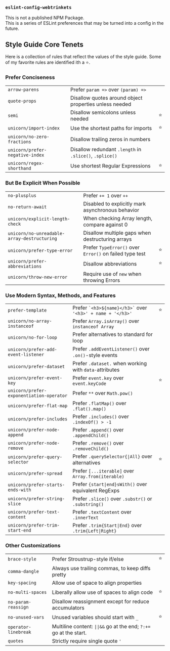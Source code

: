 ### `eslint-config-webtrinkets`
This is not a published NPM Package.
<br>This is a series of ESLint preferences that may be turned into a config in the future.

## Style Guide Core Tenets

Here is a collection of rules that reflect the values of the style guide. Some of my favorite rules are identified ith a ⭐️.

### Prefer Conciseness

|   |   |   |
| - | - | - |
| `arrow-parens`                       | Prefer `param =>` over `(param) =>`                       ||
| `quote-props`                        | Disallow quotes around object properties unless needed    ||
| `semi`                               | Disallow semicolons unless needed                         | ⭐️ |
| `unicorn/import-index`               | Use the shortest paths for imports                        | ⭐️ |
| `unicorn/no-zero-fractions`          | Disallow trailing zeros in numbers                        ||
| `unicorn/prefer-negative-index`      | Disallow redundant `.length` in `.slice()`, `.splice()`   ||
| `unicorn/regex-shorthand`            | Use shortest Regular Expressions                          | ⭐️ |


### But Be Explicit When Possible

|   |   |   |
| - | - | - |
| `no-plusplus`                        | Prefer `+= 1` over `++`                                   ||
| `no-return-await`                    | Disabled to explicitly mark asynchronous behavior         ||
| `unicorn/explicit-length-check`      | When checking Array length, compare against 0             ||
| `unicorn/no-unreadable-array-destructuring` | Disallow multiple gaps when destructuring arrays   ||
| `unicorn/prefer-type-error`          | Prefer `TypeError()` over `Error()` on failed type test   | ⭐️ |
| `unicorn/prefer-abbreviations`       | Disallow abbreviations                                    | ⭐️ |
| `unicorn/throw-new-error`            | Require use of `new` when throwing Errors                 ||


### Use Modern Syntax, Methods, and Features

|   |   |   |
| - | - | - |
| `prefer-template`                    | Prefer `` `<h3>${name}</h3>` `` over `'<h3>' + name + '</h3>'` | ⭐️ |
| `unicorn/no-array-instanceof`        | Prefer `Array.isArray()` over `instanceof Array`          ||
| `unicorn/no-for-loop`                | Prefer alternatives to standard for loop                  ||
| `unicorn/prefer-add-event-listener`  | Prefer `.addEventListener()` over `.on()`-style events      ||
| `unicorn/prefer-dataset`             | Prefer `.dataset.` when working with `data-`attributes    ||
| `unicorn/prefer-event-key`           | Prefer `event.key` over `event.keyCode`                   | ⭐️ |
| `unicorn/prefer-exponentiation-operator` | Prefer `**` over `Math.pow()`                         ||
| `unicorn/prefer-flat-map`            | Prefer `.flatMap()` over `.flat().map()`                  ||
| `unicorn/prefer-includes`            | Prefer `.includes()` over `.indexOf() > -1`               ||
| `unicorn/prefer-node-append`         | Prefer `.append()` over `.appendChild()`                  ||
| `unicorn/prefer-node-remove`         | Prefer `.remove()` over `.removeChild()`                  ||
| `unicorn/prefer-query-selector`      | Prefer `.querySelector{\|All}` over alternatives          | ⭐️ |
| `unicorn/prefer-spread`              | Prefer `[...iterable]` over `Array.from(iterable)`        ||
| `unicorn/prefer-starts-ends-with`    | Prefer `{start\|end}sWith()` over equivalent RegExps      ||
| `unicorn/prefer-string-slice`        | Prefer `.slice()` over `.substr()` or `.substring()`      ||
| `unicorn/prefer-text-content`        | Prefer `.textContent` over `.innerText`                   ||
| `unicorn/prefer-trim-start-end`      | Prefer `.trim{Start\|End}` over `.trim{Left\|Right}`      ||


### Other Customizations

|   |   |   |
| - | - | - |
| `brace-style`                        | Prefer Stroustrup-style if/else                           | ⭐️ |
| `comma-dangle`                       | Always use trailing commas, to keep diffs pretty          ||
| `key-spacing`                        | Allow use of space to align properties                    ||
| `no-multi-spaces`                    | Liberally allow use of spaces to align code               | ⭐️ |
| `no-param-reassign`                  | Disallow reassignment except for reduce accumulators      ||
| `no-unused-vars`                     | Unused variables should start with `_`                    | ⭐️ |
| `operator-linebreak`                 | Multiline content: `\|\|&&` go at the end; `?:+=` go at the start. ||
| `quotes`                             | Strictly require single quote `'`                         ||
